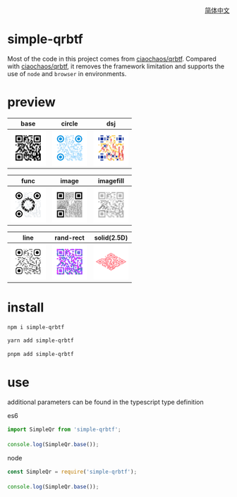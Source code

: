 <p align='right'>
  <a href='./README_CN.md' target='_blank' hreflang='zh-cn'>简体中文</a>
</p>

# simple-qrbtf

Most of the code in this project comes from [ciaochaos/qrbtf](https://github.com/ciaochaos/qrbtf). Compared
with [ciaochaos/qrbtf](https://github.com/ciaochaos/qrbtf), it removes the framework limitation and supports the use
of `node` and `browser` in environments.

# preview

| base                                                     | circle                                                     | dsj                                                     |
| -------------------------------------------------------- | ---------------------------------------------------------- | ------------------------------------------------------- |
| <img src="./assets/base.png" width="80px" height="80px"> | <img src="./assets/circle.png" width="80px" height="80px"> | <img src="./assets/dsj.png" width="80px" height="80px"> |

| func                                                    | image                                                     | imagefill                                                     |
| ------------------------------------------------------- | --------------------------------------------------------- | ------------------------------------------------------------- |
| <img src="./assets/fun.png" width="80px" height="80px"> | <img src="./assets/image.png" width="80px" height="80px"> | <img src="./assets/imagefill.png" width="80px" height="80px"> |

| line                                                     | rand-rect                                                    | solid(2.5D)                                               |
| -------------------------------------------------------- | ------------------------------------------------------------ | --------------------------------------------------------- |
| <img src="./assets/line.png" width="80px" height="80px"> | <img src="./assets/randrect.png" width="80px" height="80px"> | <img src="./assets/solid.png" width="80px" height="80px"> |

# install

```bash
npm i simple-qrbtf
```

```bash
yarn add simple-qrbtf
```

```bash
pnpm add simple-qrbtf
```

# use

additional parameters can be found in the typescript type definition

es6

```javascript
import SimpleQr from 'simple-qrbtf';

console.log(SimpleQr.base());
```

node

```javascript
const SimpleQr = require('simple-qrbtf');

console.log(SimpleQr.base());
```
